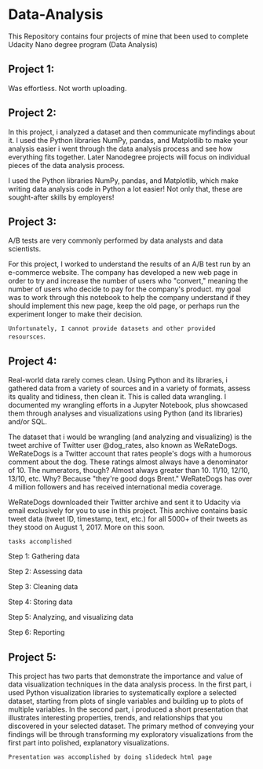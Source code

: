 # Data-Analysis
This Repository contains four projects of mine that been used to complete Udacity Nano degree program (Data Analysis)

## Project 1: 
Was effortless. Not worth uploading.


## Project 2:
In this project, i analyzed a dataset and then communicate myfindings about it. I used the Python libraries NumPy, pandas, and Matplotlib to make your analysis easier
i went through the data analysis process and see how everything fits together. Later Nanodegree projects will focus on individual pieces of the data analysis process.

I used the Python libraries NumPy, pandas, and Matplotlib, which make writing data analysis code in Python a lot easier! Not only that, these are sought-after skills by employers!




## Project 3:

A/B tests are very commonly performed by data analysts and data scientists.

For this project, I worked to understand the results of an A/B test run by an e-commerce website. The company has developed a new web page in order to try 
and increase the number of users who "convert," meaning the number of users who decide to pay for the company's product. my goal was to work through this notebook 
to help the company understand if they should implement this new page, keep the old page, or perhaps run the experiment longer to make their decision.

`Unfortunately, I cannot provide datasets and other provided resoursces`.



## Project 4:

Real-world data rarely comes clean. Using Python and its libraries, i gathered data from a variety of sources and in a variety of formats, assess its quality and tidiness, then clean it. This is called data wrangling. I documented my wrangling efforts in a Jupyter Notebook, plus showcased them through analyses and visualizations using Python (and its libraries) and/or SQL.

The dataset that i would be wrangling (and analyzing and visualizing) is the tweet archive of Twitter user @dog_rates, also known as WeRateDogs. WeRateDogs is a Twitter account that rates people's dogs with a humorous comment about the dog. These ratings almost always have a denominator of 10. The numerators, though? Almost always greater than 10. 11/10, 12/10, 13/10, etc. Why? Because "they're good dogs Brent." WeRateDogs has over 4 million followers and has received international media coverage.

WeRateDogs downloaded their Twitter archive and sent it to Udacity via email exclusively for you to use in this project. This archive contains basic tweet data (tweet ID, timestamp, text, etc.) for all 5000+ of their tweets as they stood on August 1, 2017. More on this soon.


`tasks accomplished`

Step 1: Gathering data

Step 2: Assessing data

Step 3: Cleaning data

Step 4: Storing data

Step 5: Analyzing, and visualizing data

Step 6: Reporting



## Project 5:

This project has two parts that demonstrate the importance and value of data visualization techniques in the data analysis process. In the first part, i used Python visualization libraries to systematically explore a selected dataset, starting from plots of single variables and building up to plots of multiple variables. In the second part, i produced a short presentation that illustrates interesting properties, trends, and relationships that you discovered in your selected dataset. The primary method of conveying your findings will be through transforming my exploratory visualizations from the first part into polished, explanatory visualizations.

`Presentation was accomplished by doing slidedeck html page`


